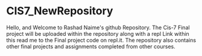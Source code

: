 # CIS7_NewRepository

Hello, and Welcome to Rashad Naime's github Repository. The Cis-7 Final project will be uploaded within the repository along with a repl Link within this read me to the Final project code on repl.it.  The repository also contains other final projects and assignments completed from other courses. 
